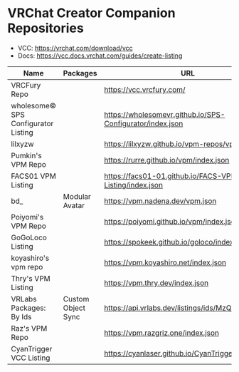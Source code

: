 # VRChat Creator Companion Repositories

- VCC: https://vrchat.com/download/vcc
- Docs: https://vcc.docs.vrchat.com/guides/create-listing

| Name | Packages | URL | Install |
|------|-----|-----|-------------|
| VRCFury Repo |  | https://vcc.vrcfury.com/ | <a href="vcc://vpm/addRepo?url=https%3A%2F%2Fvcc.vrcfury.com%2F">Install</a> |
| wholesome© SPS Configurator Listing |  | https://wholesomevr.github.io/SPS-Configurator/index.json | <a href="vcc://vpm/addRepo?url=https%3A%2F%2Fwholesomevr.github.io%2FSPS-Configurator%2Findex.json">Install</a> |
| lilxyzw |  | https://lilxyzw.github.io/vpm-repos/vpm.json | <a href="vcc://vpm/addRepo?url=https%3A%2F%2Flilxyzw.github.io%2Fvpm-repos%2Fvpm.json">Install</a> |
| Pumkin's VPM Repo |  | https://rurre.github.io/vpm/index.json | <a href="vcc://vpm/addRepo?url=https%3A%2F%2Frurre.github.io%2Fvpm%2Findex.json">Install</a> |
| FACS01 VPM Listing |  | https://facs01-01.github.io/FACS-VPM-Listing/index.json | <a href="vcc://vpm/addRepo?url=https%3A%2F%2Ffacs01-01.github.io%2FFACS-VPM-Listing%2Findex.json">Install</a> |
| bd_ | Modular Avatar | https://vpm.nadena.dev/vpm.json | <a href="vcc://vpm/addRepo?url=https%3A%2F%2Fvpm.nadena.dev%2Fvpm.json">Install</a> |
| Poiyomi's VPM Repo |  | https://poiyomi.github.io/vpm/index.json | <a href="vcc://vpm/addRepo?url=https%3A%2F%2Fpoiyomi.github.io%2Fvpm%2Findex.json">Install</a> |
| GoGoLoco Listing |  | https://spokeek.github.io/goloco/index.json | <a href="vcc://vpm/addRepo?url=https%3A%2F%2Fspokeek.github.io%2Fgoloco%2Findex.json">Install</a> |
| koyashiro's vpm repo |  | https://vpm.koyashiro.net/index.json | <a href="vcc://vpm/addRepo?url=https%3A%2F%2Fvpm.koyashiro.net%2Findex.json">Install</a> |
| Thry's VPM Listing |  | https://vpm.thry.dev/index.json | <a href="vcc://vpm/addRepo?url=https%3A%2F%2Fvpm.thry.dev%2Findex.json">Install</a> |
| VRLabs Packages: By Ids | Custom Object Sync | https://api.vrlabs.dev/listings/ids/MzQFAA== | <a href="vcc://vpm/addRepo?url=https%3A%2F%2Fapi.vrlabs.dev%2Flistings%2Fids%2FMzQFAA%3D%3D">Install</a> |
| Raz's VPM Repo |  | https://vpm.razgriz.one/index.json | <a href="vcc://vpm/addRepo?url=https%3A%2F%2Fvpm.razgriz.one%2Findex.json">Install</a> |
| CyanTrigger VCC Listing |  | https://cyanlaser.github.io/CyanTrigger/index.json | <a href="vcc://vpm/addRepo?url=https%3A%2F%2Fcyanlaser.github.io%2FCyanTrigger%2Findex.json">Install</a> |
